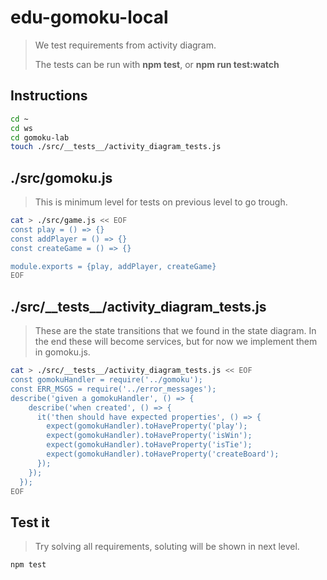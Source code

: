 # edu-gomoku-local

> We test requirements from activity diagram.
>
> The tests can be run with **npm test**, or **npm run test:watch**

## Instructions 

```bash
cd ~
cd ws
cd gomoku-lab
touch ./src/__tests__/activity_diagram_tests.js
```

## ./src/gomoku.js

> This is minimum level for tests on previous level to go trough.

```bash
cat > ./src/game.js << EOF
const play = () => {}
const addPlayer = () => {}
const createGame = () => {}

module.exports = {play, addPlayer, createGame}
EOF
```

## ./src/\_\_tests\_\_/activity_diagram_tests.js

> These are the state transitions that we found in the state diagram.
> In the end these will become services, but for now we implement them in gomoku.js.

```bash
cat > ./src/__tests__/activity_diagram_tests.js << EOF
const gomokuHandler = require('../gomoku');
const ERR_MSGS = require('../error_messages');
describe('given a gomokuHandler', () => {
    describe('when created', () => {
      it('then should have expected properties', () => {
        expect(gomokuHandler).toHaveProperty('play');
        expect(gomokuHandler).toHaveProperty('isWin');
        expect(gomokuHandler).toHaveProperty('isTie');
        expect(gomokuHandler).toHaveProperty('createBoard');
      });
    });
  });
EOF
```

## Test it

> Try solving all requirements, soluting will be shown in next level.

```bash
npm test
```
